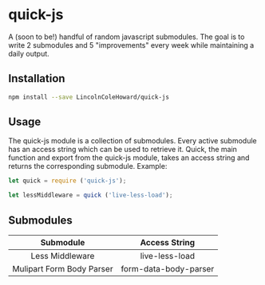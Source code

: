 # quick-js
A (soon to be!) handful of random javascript submodules.
The goal is to write 2 submodules and 5 "improvements" every week while maintaining a daily output.

## Installation
```bash
npm install --save LincolnColeHoward/quick-js
```

## Usage
The quick-js module is a collection of submodules.
Every active submodule has an access string which can be used to retrieve it.
Quick, the main function and export from the quick-js module, takes an access string and returns the corresponding submodule.
Example:
```javascript
let quick = require ('quick-js');

let lessMiddleware = quick ('live-less-load');
```

## Submodules
| Submodule                   | Access String               | 
| :-------------------------: | :-------------------------: |
| Less Middleware             | live-less-load              |
| Mulipart Form Body Parser   | form-data-body-parser       |